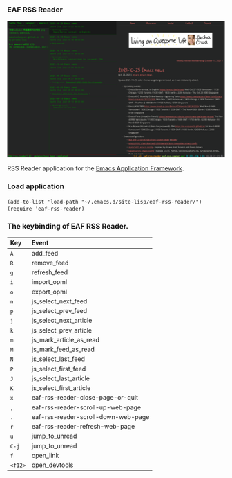 ### EAF RSS Reader

<p align="center">
  <img width="800" src="./img/screenshot.png">
</p>

RSS Reader application for the [Emacs Application Framework](https://github.com/emacs-eaf/emacs-application-framework).

### Load application

```Elisp
(add-to-list 'load-path "~/.emacs.d/site-lisp/eaf-rss-reader/")
(require 'eaf-rss-reader)
```

### The keybinding of EAF RSS Reader.

| Key   | Event   |
| :---- | :------ |
| `A` | add_feed |
| `R` | remove_feed |
| `g` | refresh_feed |
| `i` | import_opml |
| `o` | export_opml |
| `n` | js_select_next_feed |
| `p` | js_select_prev_feed |
| `j` | js_select_next_article |
| `k` | js_select_prev_article |
| `m` | js_mark_article_as_read |
| `M` | js_mark_feed_as_read |
| `N` | js_select_last_feed |
| `P` | js_select_first_feed |
| `J` | js_select_last_article |
| `K` | js_select_first_article |
| `x` | eaf-rss-reader-close-page-or-quit |
| `,` | eaf-rss-reader-scroll-up-web-page |
| `.` | eaf-rss-reader-scroll-down-web-page |
| `r` | eaf-rss-reader-refresh-web-page |
| `u` | jump_to_unread |
| `C-j` | jump_to_unread |
| `f` | open_link |
| `<f12>` | open_devtools |
